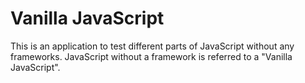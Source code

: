 # Vanilla JavaScript

This is an application to test different parts of JavaScript without any frameworks. JavaScript without a framework is referred to a "Vanilla JavaScript".

